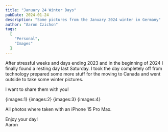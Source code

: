 ```yaml
---
title: "January 24 Winter Days"
pubDate: 2024-01-24
description: "Some pictures from the January 2024 winter in Germany"
author: "Aaron Czichon"
tags:
  [
    "Personal",
    "Images"
  ]
---
```


After stressful weeks and days ending 2023 and in the beginning of 2024 I finally found a resting day last Saturday.
I took the day completely off from technology prepared some more stuff for the moving to Canada and went outside to take some winter pictures.

I want to share them with you!

{images:1}
{images:2}
{images:3}
{images:4}

All photos where taken with an iPhone 15 Pro Max.

Enjoy your day!   
Aaron
